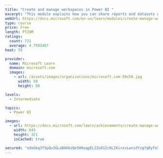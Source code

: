 ```yaml
---
title: "Create and manage workspaces in Power BI "
excerpt: "This module explains how you can share reports and datasets with your users and how to create a deployment strategy that makes sense for you and your organization. Furthermore, you will learn about data lineage in Microsoft Power BI."
webUrl: https://docs.microsoft.com/en-us/learn/modules/create-manage-workspaces-power-bi/
type: course
price: Free
length: PT29M
ratings:
  count: 721
  average: 4.7503467
heat: 55

provider:
  name: Microsoft Learn
  domain: microsoft.com
  images:
    - url: /assets/images/organizations/microsoft.com-50x50.jpg
      width: 50
      height: 50

levels:
  - Intermediate

topics:
  - Power BI

images:
  - url: https://docs.microsoft.com/learn/achievements/create-manage-workspaces-power-bi-social.png
    width: 643
    height: 321
    isCached: true

secured: "ndoGbq3f5pQu3GLxB46bzQe5H9xqgEL2ZuO12cKLIKi+zvLwnidYzq7qRyfo5w6HOBfSVR2jNrW44vKvc3ppJd8qgUayGMzZHHBs8oAVAQ3q28N1fGqLI/iYlJIBw/QaUjFUKwkyHQmlhnUdjyawnAadnbFfjtplSc8LUyAYmI07AO7qqFNZZMurHN1usGfAFwPUAdzfT4W+ceaG1AtHajFi5vlx5IhHQA4DHM755z+oaFIkHFCEP4fSbwTmDXwyiFQnIkNlnRUiqXd2OMuKhF0Ga2382pqS6DCcauw+5SoaSRKkebTrla1HOdnViyoVA/+wIPq59AIzHw348/rPJw0rVkwnIVZSfUVsouUSjJIwy4WR9FFAqQJdrLMZYZkI+qPBJzkPOJ3Fuw9uc6bZMRBXFeG6jd55jqO2Go72GRs=;0ZWud4HgsvSGY/e2g9I+gA=="
---
```


